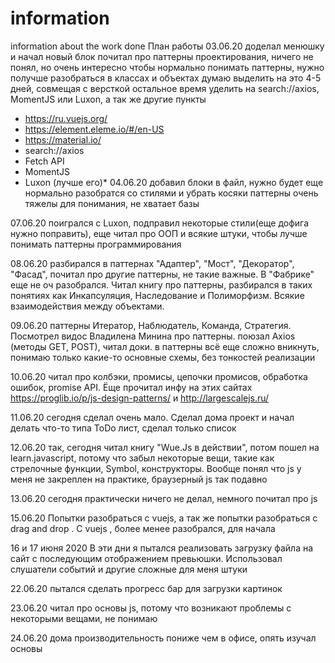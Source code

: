 # information
information about the work done
План работы 
03.06.20
доделал менюшку и начал новый блок
почитал про паттерны проектирования, ничего не понял, но очень интересно
чтобы нормально понимать паттерны, нужно получше разобраться в классах и объектах
думаю выделить на это 4-5 дней, совмещая с версткой
остальное время уделить на search://axios, MomentJS или Luxon, а так же другие пункты
* https://ru.vuejs.org/
* https://element.eleme.io/#/en-US
* https://material.io/
* search://axios
* Fetch API
* MomentJS
* Luxon (лучше его)*
04.06.20
добавил блоки в файл, нужно будет еще нормально разобратся со стилями и убрать косяки
паттерны очень тяжелы для понимания, не хватает базы

07.06.20
поигрался с Luxon, подправил некоторые стили(еще дофига нужно поправить), еще читал про ООП и всякие штуки, чтобы лучше понимать паттерны программирования

08.06.20
разбирался в паттернах "Адаптер", "Мост", "Декоратор", "Фасад", почитал про другие паттерны, не такие важные. В "Фабрике" еще не оч разобрался.
Читал книгу про паттерны, разбирался в таких понятиях как Инкапсуляция, Наследование и Полиморфизм. Всякие взаимодействия между объектами.

09.06.20
паттерны Итератор, Наблюдатель, Команда, Стратегия. Посмотрел видос Владилена Минина про паттерны.
поюзал Axios (методы GET, POST), читал доки. 
в паттерны всё еще сложно вникнуть, понимаю только какие-то основные схемы, без тонкостей реализации

10.06.20
читал про колбэки, промисы, цепочки промисов, обработка ошибок, promise API. Ёще прочитал инфу на этих сайтах https://proglib.io/p/js-design-patterns/ и http://largescalejs.ru/

11.06.20
сегодня сделал очень мало. Сделал дома проект и начал делать что-то типа ToDo лист, сделал только список

12.06.20
так, сегодня читал книгу "Wue.Js в действии", потом пошел на learn.javascript, потому что забыл некоторые вещи, такие как стрелочные функции, Symbol, конструкторы. Вообще понял что js у меня не закреплен на практике, браузерный js так подавно


13.06.20
сегодня практически ничего не делал, немного почитал про js 

15.06.20
Попытки разобраться с vuejs, а так же попытки разобраться с drag and drop .
C vuejs , более менее разобрался, для начала

16 и 17 июня 2020
В эти дни я пытался реализовать загрузку файла на сайт с последующим отображением превьюшки. Использовал слушатели событий  и другие сложные для меня штуки

22.06.20
пытался сделать прогресс бар для загрузки картинок

23.06.20
читал про основы js, потому что возникают проблемы с некоторыми вещами, не понимаю

24.06.20
дома производительность пониже чем в офисе, опять изучал основы 

